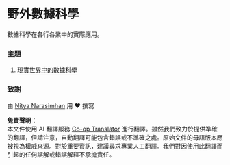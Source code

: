 <!--
CO_OP_TRANSLATOR_METADATA:
{
  "original_hash": "07faf02ff163e609edf0b0308dc5d4e6",
  "translation_date": "2025-08-24T12:50:45+00:00",
  "source_file": "6-Data-Science-In-Wild/README.md",
  "language_code": "tw"
}
-->
# 野外數據科學

數據科學在各行各業中的實際應用。

### 主題

1. [現實世界中的數據科學](20-Real-World-Examples/README.md)

### 致謝

由 [Nitya Narasimhan](https://twitter.com/nitya) 用 ❤️ 撰寫

**免責聲明**：  
本文件使用 AI 翻譯服務 [Co-op Translator](https://github.com/Azure/co-op-translator) 進行翻譯。雖然我們致力於提供準確的翻譯，但請注意，自動翻譯可能包含錯誤或不準確之處。原始文件的母語版本應被視為權威來源。對於重要資訊，建議尋求專業人工翻譯。我們對因使用此翻譯而引起的任何誤解或錯誤解釋不承擔責任。
